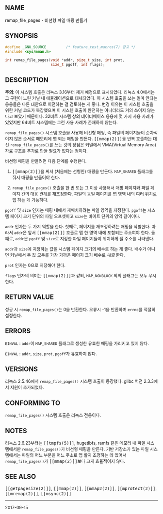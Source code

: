 ## NAME

remap_file_pages - 비선형 파일 매핑 만들기

## SYNOPSIS

```c
#define _GNU_SOURCE         /* feature_test_macros(7) 참고 */
#include <sys/mman.h>

int remap_file_pages(void *addr, size_t size, int prot,
                     size_t pgoff, int flags);
```

## DESCRIPTION

**주의**: 이 시스템 호출은 리눅스 3.16부터 제거 예정으로 표시되었다. 리눅스 4.0에서는 그 구현이 느린 커널 내 에뮬레이션으로 대체되었다. 이 시스템 호출을 쓰는 얼마 안되는 응용들은 다른 대안으로 이전하는 걸 검토하는 게 좋다. 변경 이유는 이 시스템 호출을 위한 커널 코드가 복잡했으며 이 시스템 호출이 완전히는 아니더라도 거의 쓰이지 않는다고 보았기 때문이다. 32비트 시스템 상의 데이터베이스 응용에 몇 가지 사용 사례가 있었지만 64비트 시스템에는 그런 사용 사례가 존재하지 않는다.

`remap_file_pages()` 시스템 호출을 사용해 비선형 매핑, 즉 파일의 페이지들이 순차적이지 않은 순서로 메모리에 맵 되는 매핑을 만든다. <tt>[[mmap(2)]]</tt>을 반복 호출하는 대신 `remap_file_pages()`를 쓰는 것의 장점은 커널에서 VMA(Virtual Memory Area) 자료 구조를 추가로 만들 필요가 없다는 점이다.

비선형 매핑을 만들려면 다음 단계를 수행한다.

1. <tt>[[mmap(2)]]</tt>을 써서 (처음에는 선형인) 매핑을 만든다. `MAP_SHARED` 플래그를 줘서 매핑을 만들어야 한다.

2. `remap_file_pages()` 호출을 한 번 또는 그 이상 사용해서 매핑 페이지와 파일 페이지 간의 대응 관계를 재조정한다. 파일의 동일 페이지를 맵 영역 내의 여러 위치로 맵 하는 게 가능하다.

`pgoff` 및 `size` 인자는 매핑 내에서 재배치하려는 파일 영역을 지정한다. `pgoff`는 시스템 페이지 크기 단위의 파일 오프셋이고 `size`는 바이트 단위의 영역 길이이다.

`addr` 인자는 두 가지 역할을 한다. 첫째로, 페이지를 재조정하려는 매핑을 식별한다. 따라서 `addr`은 앞서 <tt>[[mmap(2)]]</tt> 호출로 맵 한 영역 내에 포함되는 주소여야 한다. 둘째로, `addr`은 `pgoff` 및 `size`로 지정한 파일 페이지들이 위치하게 될 주소를 나타낸다.

`addr`과 `size`에 지정하는 값을 시스템 페이지 크기의 배수로 하는 게 좋다. 배수가 아니면 커널에서 두 값 모두를 가장 가까운 페이지 크기 배수로 *내림* 한다.

`prot` 인자는 0으로 지정해야 한다.

`flags` 인자의 의미는 <tt>[[mmap(2)]]</tt>과 같되, `MAP_NONBLOCK` 외의 플래그는 모두 무시한다.

## RETURN VALUE

성공 시 `remap_file_pages()`는 0을 반환한다. 오류시 -1을 반환하며 `errno`를 적절히 설정한다.

## ERRORS

`EINVAL`
:   `addr`이 `MAP_SHARED` 플래그로 생성한 유효한 매핑을 가리키고 있지 않다.

`EINVAL`
:   `addr`, `size`, `prot`, `pgoff`가 유효하지 않다.

## VERSIONS

리눅스 2.5.46에서 `remap_file_pages()` 시스템 호출이 등장했다. glibc 버전 2.3.3에서 지원이 추가되었다.

## CONFORMING TO

`remap_file_pages()` 시스템 호출은 리눅스 전용이다.

## NOTES

리눅스 2.6.23부터는 <tt>[[tmpfs(5)]]</tt>, hugetlbfs, ramfs 같은 메모리 내 파일 시스템에서만 `remap_file_pages()`가 비선형 매핑을 만든다. 기반 저장소가 있는 파일 시스템에서는 파일의 어느 부분을 어느 주소로 맵 할지 조정하는 데 있어서 `remap_file_pages()`가 <tt>[[mmap(2)]]</tt>보다 크게 효율적이지 않다.

## SEE ALSO

<tt>[[getpagesize(2)]]</tt>, <tt>[[mmap(2)]]</tt>, <tt>[[mmap2(2)]]</tt>, <tt>[[mprotect(2)]]</tt>, <tt>[[mremap(2)]]</tt>, <tt>[[msync(2)]]</tt>

----

2017-09-15
